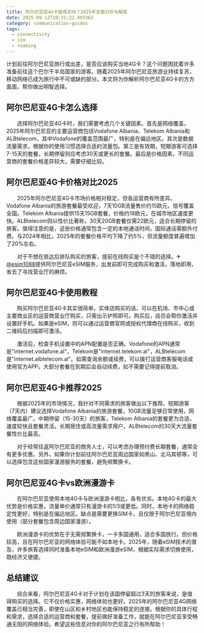 ```yaml
---
title: 阿尔巴尼亚4G卡值得买吗？2025年全面分析与解答
date: 2025-09-12T10:31:22.493362
category: communication-guides
tags:
  - connectivity
  - sim
  - roaming
---
```


计划前往阿尔巴尼亚旅行或出差，是否应该购买当地4G卡？这个问题困扰着许多准备前往这个巴尔干半岛国家的游客。随着2025年阿尔巴尼亚旅游业持续复苏，移动网络已成为旅行中不可或缺的部分。本文将为你解析阿尔巴尼亚4G卡的方方面面，帮你做出明智选择。

## 阿尔巴尼亚4G卡怎么选择

　　选择阿尔巴尼亚4G卡时，我们需要考虑几个关键因素。首先是网络覆盖，2025年阿尔巴尼亚的主要运营商包括Vodafone Albania、Telekom Albania和ALBtelecom，其中Vodafone的覆盖范围最广，特别是在偏远地区。其次是数据流量需求，根据你的使用习惯选择合适的流量包。第三是有效期，短期游客可选择7-15天的套餐，长期停留则应考虑30天或更长的套餐。最后是价格因素，不同运营商的套餐价格差异较大，需要仔细比较。

## 阿尔巴尼亚4G卡价格对比2025

　　2025年阿尔巴尼亚4G卡市场价格相对稳定，但各运营商有所差异。Vodafone Albania的旅游套餐最受欢迎，7天10GB流量售价约15欧元，信号覆盖全国。Telekom Albania提供15天15GB套餐，价格约18欧元，在城市地区速度更快。ALBtelecom则以性价比著称，30天20GB套餐仅需22欧元，适合长期停留的旅客。值得注意的是，这些价格通常包含一定的本地通话时间，国际通话需额外付费。与2024年相比，2025年的套餐价格平均下降了约5%，但流量额度普遍增加了20%左右。

　　对于不想在抵达后排队购买的旅客，提前在线购买是个不错的选择。✈[@esim1088](https://t.me/s/esim1088)提供阿尔巴尼亚eSIM服务，出发前即可完成购买和激活，落地即用，省去了寻找营业厅的麻烦。

## 阿尔巴尼亚4G卡使用教程

　　购买阿尔巴尼亚4G卡其实很简单。实体店购买的话，可以在机场、市中心或主要商业区的运营商营业厅购买，只需出示护照即可。购买后，店员会帮你激活并设置好手机。如果是eSIM，则可以通过运营商官网或授权代理商在线购买，收到二维码后扫描即可激活。

　　激活后，检查手机设置中的APN配置是否正确。Vodafone的APN通常是"internet.vodafone.al"，Telekom是"internet.telekom.al"，ALBtelecom是"internet.albtelecom.al"。如需查询余额或续费，可以拨打运营商客服电话或使用官方APP。大部分套餐在到期后会自动续费，如不需要记得提前取消。

## 阿尔巴尼亚4G卡推荐2025

　　根据2025年的市场情况，我针对不同需求的旅客做出以下推荐。短期游客（7天内）建议选择Vodafone Albania的旅游套餐，10GB流量足够日常使用，网络覆盖最广。中期停留（15-30天）的旅客，Telekom Albania的套餐更为合适，速度较快且套餐灵活。长期居住或高流量需求用户，ALBtelecom的30天大流量套餐性价比最高。

　　对于经常往返阿尔巴尼亚的商务人士，可以考虑办理预付费长期套餐，通常会有更多优惠。另外，如果你计划前往阿尔巴尼亚周边国家如黑山、北马其顿等，可以选择包含这些国家漫游服务的套餐，避免频繁换卡。

## 阿尔巴尼亚4G卡vs欧洲漫游卡

　　在阿尔巴尼亚使用本地4G卡与欧洲漫游卡相比，各有优劣。本地4G卡的最大优势是价格实惠，流量单价通常只有漫游卡的1/3或更低。同时，本地卡的网络稳定性更好，特别是在偏远地区。缺点是需要更换SIM卡，且仅限于阿尔巴尼亚境内使用（部分套餐包含周边国家漫游）。

　　欧洲漫游卡的优势在于无需频繁换卡，一卡多国通用，适合多国旅行。但价格较高，且在阿尔巴尼亚的网络体验可能不如本地卡。2025年，随着eSIM技术的普及，许多旅客选择同时准备本地eSIM和欧洲漫游eSIM，根据实际需求切换使用，既经济又便捷。

## 总结建议

　　综合来看，阿尔巴尼亚4G卡对于计划在该国停留超过3天的旅客来说，是值得购买的选择。它不仅价格实惠，网络体验也更好。2025年的阿尔巴尼亚4G网络覆盖已相当完善，即使在山区和乡村地区也能保持稳定的连接。根据你的具体行程和需求，选择合适的运营商和套餐，提前做好准备工作，就能在阿尔巴尼亚享受畅通无阻的网络体验。希望这些信息对你的阿尔巴尼亚之行有所帮助！